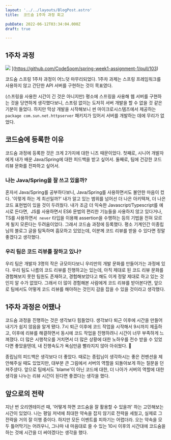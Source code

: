 ```yaml
---
layout: '../../layouts/BlogPost.astro'
title:  코드숨 1주차 과정 회고

pubDate: 2022-06-12T03:34:04.000Z
draft: true

---
```


## 1주차 과정

![](https://opengraph.githubassets.com/8ba938e0bf432aa03d3d4ce53d77776bf1defda8d69447172ee0c2f33b70d536/CodeSoom/spring-week1-assignment-1/pull/103)
](https://github.com/CodeSoom/spring-week1-assignment-1/pull/103)

코드숨 스프링 1주차 과정이 어느덧 마무리되었다. 1주차 과제는 스프링 프레임워크를 사용하지 않고 간단한 API 서버를 구현하는 것이 목표였다.

(스프링을 사용한 시간이 긴 것은 아니지만) 평소에 스프링을 사용해 웹 서버를 구현하는 것을 당연하게 생각했다보니, 스프링 없이는 도저히 서버 개발을 할 수 없을 것 같은 기분이 들었다. 하지만 막상 개발을 시작해보니 썬 마이크로시스템즈에서 제공하는 `package com.sun.net.httpserver` 패키지가 있어서 서버를 개발하는 데에 무리가 없었다.

## 코드숨에 등록한 이유

코드숨 과정에 등록한 것은 크게 2가지에 대한 니즈 때문이었다. 첫째로, 시니어 개발자에게 내가 배운 Java/Spring에 대한 피드백을 받고 싶어서. 둘째로, 팀에 건강한 코드 리뷰 문화를 전파하고 싶어서.

### 나는 Java/Spring을 잘 쓰고 있을까?

혼자서 Java/Spring를 공부하다보니, Java/Spring를 사용하면서도 불안한 마음이 컸다. '이렇게 하는 게 최선일까?' 내가 알고 있는 범위를 넘어선 더 나은 아키텍쳐, 더 나은 코드 표현법이 있을 것이 두려웠다. 내가 조금 더 익숙한 Javascript/Typescript를 예시로 든다면,  JS를 사용하면서 ES6 문법의 편리한 기능들을 사용하지 않고 있다거나, TS를 사용하면서  `never` 타입을 이용해 assertion을 수행하는 등의 기법을 전혀 모르게 될지 모른다는 두려움이었다. 그래서 코드숨 과정에 등록했다. 평소 기계인간 이종립 님의 블로그 글을 탐독하며 흠모하고 있었는데, 이분께 코드 리뷰를 받을 수 있다면 정말 좋겠다고 생각했다.

### 우리 팀은 코드 리뷰를 잘하고 있나?

우리 팀은 개발자 3명의 작은 규모이다보니 우리만의 개발 문화를 만들어가는 과정에 있다. 우리 팀도 나름의 코드 리뷰를 진행하고는 있는데, 아직 제대로 된 코드 리뷰 문화를 경험해보지 못한 팀원도 존재하고, 경험해보았다고 해도 이게 정말 제대로 하고 있는 것인지 알 수가 없었다. 그래서 더 많이 경험해본 사람에게 코드 리뷰를 받아본다면, 앞으로 팀에서도 어떻게 코드 리뷰를 해야하는 것인지 감을 잡을 수 있을 것이라고 생각했다.

## 1주차 과정은 어땠나

코드숨 과정을 진행하는 것은 생각보다 힘들었다. 생각보다 퇴근 이후에 시간을 만들어내기가 쉽지 않음을 알게 됐다. 7시 퇴근 이후에 코드 작업을 시작해서 9시까지 제출하고, 이후에 리뷰를 해결하면서 동시에 코드 작업을 진행하려니 시간이 너무 부족하게 느껴졌다. 더 많은 시행착오를 거치면서 더 많은 상황에 대한 노하우를 전수 받을 수 있었다면 좋았을텐데, 내 진행속도가 욕심만큼 빨라지지 않아 아쉬웠다. 🥲

종립님의 피드백은 생각보다 더 좋았다. 때로는 종립님이 생각하시는 좋은 컨벤션을 제안해주실 때도 있었지만, 대부분 큰 그림에서 서버의 역할을 되돌아보게 하는 질문을 던져주셨다. 앞으로 팀에서도 'blame'이 아닌 코드에 대한, 더 나아가 서버의 역할에 대한 생각을 나누는 리뷰 시간이 된다면 좋겠다는 생각을 했다.

## 앞으로의 전략

지난 번 오리엔테이션 때, '어떻게 하면 코드숨을 잘 활용할 수 있을까' 하는 고민해보는 시간이 있었다. 나는 평일 저녁에 최대한 약속을 잡지 않기로 전략을 세웠고, 실제로 그 전략을 거의 잘 이행 중이다. 하지만 모든 이벤트를 피하기는 어렵더라. 오는 약속을 모두 틀어막기는 어려우니, 그나마 내 마음대로 쓸 수 있는 10시 이후의 시간대에 코드숨을 하는 것에 시간을 더 써야겠다는 생각을 했다.
